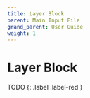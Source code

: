 ```yaml
---
title: Layer Block
parent: Main Input File
grand_parent: User Guide
weight: 1
---
```

# Layer Block

TODO
{: .label .label-red }
